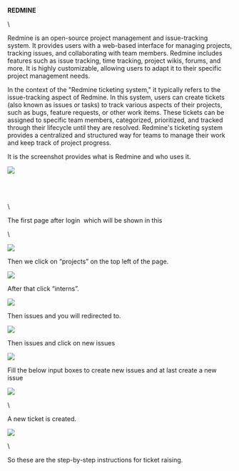 **REDMINE**

\


Redmine is an open-source project management and issue-tracking system. It provides users with a web-based interface for managing projects, tracking issues, and collaborating with team members. Redmine includes features such as issue tracking, time tracking, project wikis, forums, and more. It is highly customizable, allowing users to adapt it to their specific project management needs.

In the context of the "Redmine ticketing system," it typically refers to the issue-tracking aspect of Redmine. In this system, users can create tickets (also known as issues or tasks) to track various aspects of their projects, such as bugs, feature requests, or other work items. These tickets can be assigned to specific team members, categorized, prioritized, and tracked through their lifecycle until they are resolved. Redmine's ticketing system provides a centralized and structured way for teams to manage their work and keep track of project progress.

It is the screenshot provides what is Redmine and who uses it.

![](https://lh7-us.googleusercontent.com/aoxBMRGCax7o5L4RePqGQVejJyTMUXTLjTdsu_6N5GwkfoPPSicWVh1xmaUYPjrsISD5EboQgz8cIOTkFq_4SwGH_HrPH4_fzq5nvrxJTs1kw5qbtStlb_QwWIAscpuyR-G4EAubMBBDHadI82biIb8)

\
\
\
\


The first page after login  which will be shown in this

\


![](https://lh7-us.googleusercontent.com/czu981xqQJhL2ZDZwKiape6v2a9uLbF8KJ6HQU4w6xRGjS7r3ug4PN0U8k8KJSX7Ssztoo1_aJAvFK5IQsTbaaByyVhjfol-VsdvvJ3QPlykB4dDE4AjC1YGb8GxKkfRgVid3lFk_MLN3du66Lfe-ks)

Then we click on “projects” on the top left of the page.

![](https://lh7-us.googleusercontent.com/qMOWHfIPssyHi2Ci5HIztnnrdFaECywADWy7gE9K82UzHV_QnTdoNZIvb9BWqo6-6LqG2XQdFyBAJCoICl7XPmonqbJo_PW4g8mpzwZ1bbB5fAfPQbMGxjCilklAoONwBlGjYzhkgrCa6V5o_Vfcxqw)

After that click “interns”.

![](https://lh7-us.googleusercontent.com/Sae2nvMpkR1D5fZp2vNHf-l6DnqQHMQMNUbaTv9yIpdCsnCgAExl1pKky6UakY5bHNr4AJBxDLU-IZPF7ihSoYj5XrYqqC32nVucuwv5XZhNyQOOPsikpsxeGWPNWGwqvL2LFy993HGvfjUr3RLPmDI)

Then issues and you will redirected to.

![](https://lh7-us.googleusercontent.com/pOo1u_F3_qgXspTejIwCSKhLnQm9h49ujvolDmHh_Hd_p3gMxsJL62rI1qObxMtXwsl7h4Y37itJdEryQ9TNqZ4g3XWZhToYlibN4cY7ELCkfb59ra9cTfcJh6SeRx1A3PzrnURa_IZ7naIS9YK91OY)

Then issues and click on new issues

![](https://lh7-us.googleusercontent.com/Vf5VxM-N8QYOenaGSNkbH6F_EDRyEuhWikUiQaxXNHwLv5cIZAR7DhQ35t7RUvu-HMFWRL3TN2j-uxicfLLG8gECzoSRoSutIQJWwlJl45t6t5sSPeY8u1U-hlrzvhnGsFQzupmiZ3AoAw6XdZvm8ak)

Fill the below input boxes to create new issues and at last create a new issue 

![](https://lh7-us.googleusercontent.com/JzPD0UiDjBfAOeJsoHz4l-UWjKiz3p8mRDPGa6r7jqoVcTiT7DME8J0m9Sz3uQroLdrA3djROtmwJpKwvKFw3s9AqmdPJwdsZNxNoWCq7DMCJ5Ym8j2_1FUFt0A1GvMQ2CaaQXbvohFCRphrM4OVN3Y)

\


A new ticket is created.

![](https://lh7-us.googleusercontent.com/b9k1W5_2Crh9N2lNdM3NV1ixkP_6BVkPEZoFezbA51FvkVkUSlXeod2uXtzvLBFs6EfUY1jNOddQVqxz5tutGjGzrM8ydkx7NBm6pDKnoiQ4SBlQDAZoARQu5QnpMZbc20RIUqr4KdkyohA4bTFZt9g)

\


So these are the step-by-step instructions for ticket raising.
